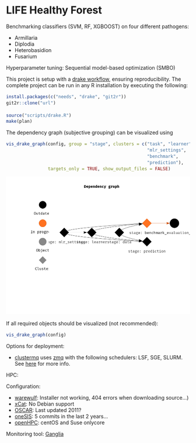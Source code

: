# LIFE Healthy Forest

Benchmarking classifiers (SVM, RF, XGBOOST) on four different pathogens:

* Armillaria
* Diplodia
* Heterobasidion
* Fusarium

Hyperparameter tuning: Sequential model-based optimization (SMBO)

This project is setup with a [drake workflow](https://github.com/ropensci/drake), ensuring reproducibility.
The complete project can be run in any R installation by executing the following:

```r
install.packages(c("needs", "drake", "git2r"))
git2r::clone("url")

source("scripts/drake.R")
make(plan)
```

The dependency graph (subjective grouping) can be visualized using

```r
vis_drake_graph(config, group = "stage", clusters = c("task", "learner",
                                                      "mlr_settings",
                                                      "benchmark",
                                                      "prediction"),
                targets_only = TRUE, show_output_files = FALSE)
```

![](drake.png)

If all required objects should be visualized (not recommended):

```r
vis_drake_graph(config)
```


Options for deployment:

- [clustermq](https://github.com/mschubert/clustermq) uses [zmq](http://zeromq.org/) with the following schedulers: LSF, SGE, SLURM. See [here](https://github.com/mschubert/clustermq/wiki/Comparison-to-other-packages) for more info.

HPC:

Configuration: 
- [warewulf](http://warewulf.lbl.gov): Installer not working, 404 errors when downloading source...)
- [xCat](https://xcat-docs.readthedocs.io/en/stable/): No Debian support
- [OSCAR](http://svn.oscar.openclustergroup.org/trac/oscar): Last updated 2011?
- [oneSIS](http://onesis.org/): 5 commits in the last 2 years...
- [openHPC](https://en.wikipedia.org/wiki/OpenHPC): centOS and Suse onlycore

Monitoring tool: [Ganglia](http://ganglia.sourceforge.net/)
